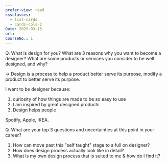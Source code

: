 ```yaml
---
prefer-view: read
cssclasses:
  - list-cards
  - cards-cols-2
Date: 2025-03-15
url: 
CourseNo.: 1
---
```

Q. What is design for you? What are 3 reasons why you want to become a designer? What are some products or services you consider to be well designed, and why?

-> Design is a process to help a product better serve its purpose, modify a product to better serve its purpose.

I want to be designer because:
1. curiosity of how things are made to be so easy to use
2. I am inspired by great designed products
3. Design helps people

Spotify, Apple, IKEA.


Q. What are your top 3 questions and uncertainties at this point in your career?

1. How can move past this "self taught" stage to a full on designer?
2. How does design process actually look like in detail?
3. What is my own design process that is suited to me & how do I find it?

